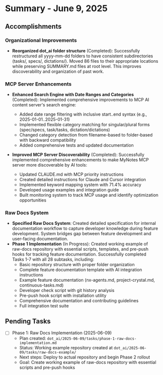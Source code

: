 # Summary - June 9, 2025

## Accomplishments

### Organizational Improvements
- **Reorganized dot_ai folder structure** (Completed): Successfully restructured all yyyy-mm-dd folders to have consistent subdirectories (tasks/, specs/, dictations/). Moved 86 files to their appropriate locations while preserving SUMMARY.md files at root level. This improves discoverability and organization of past work.

### MCP Server Enhancements
- **Enhanced Search Engine with Date Ranges and Categories** (Completed): Implemented comprehensive improvements to MCP AI content server's search engine:
  - Added date range filtering with inclusive start..end syntax (e.g., 2025-01-01..2025-01-31)
  - Implemented flexible category matching for singular/plural forms (spec/specs, task/tasks, dictation/dictations)
  - Changed category detection from filename-based to folder-based with backward compatibility
  - Added comprehensive tests and updated documentation

- **Improved MCP Server Discoverability** (Completed): Successfully implemented comprehensive enhancements to make MyNotes MCP server more discoverable by AI tools:
  - Updated CLAUDE.md with MCP priority instructions
  - Created detailed instructions for Claude and Cursor integration
  - Implemented keyword mapping system with 71.4% accuracy
  - Developed usage examples and integration guide
  - Built monitoring system to track MCP usage and identify optimization opportunities

### Raw Docs System
- **Specified Raw Docs System**: Created detailed specification for internal documentation workflow to capture developer knowledge during feature development. System bridges gap between feature development and user-facing documentation.
- **Phase 1 Implementation** (In Progress): Created working example of raw-docs repository with essential scripts, templates, and pre-push hooks for tracking feature documentation. Successfully completed Tasks 1-7 with all 28 subtasks, including:
  - Basic repository structure with proper folder organization
  - Complete feature documentation template with AI integration instructions
  - Example feature documentation (nx-agents.md, project-crystal.md, continuous-tasks.md)
  - Developer check script with git history analysis
  - Pre-push hook script with installation utility
  - Comprehensive documentation and contributing guidelines
  - Full integration test suite

## Pending Tasks

- [ ] Phase 1: Raw Docs Implementation (2025-06-09)
  - Plan created: `dot_ai/2025-06-09/tasks/phase-1-raw-docs-implementation.md`
  - Status: Working example repository created at `dot_ai/2025-06-09/tasks/raw-docs-example/`
  - Next steps: Deploy to actual repository and begin Phase 2 rollout
  - Goal: Create working example of raw-docs repository with essential scripts and pre-push hooks

